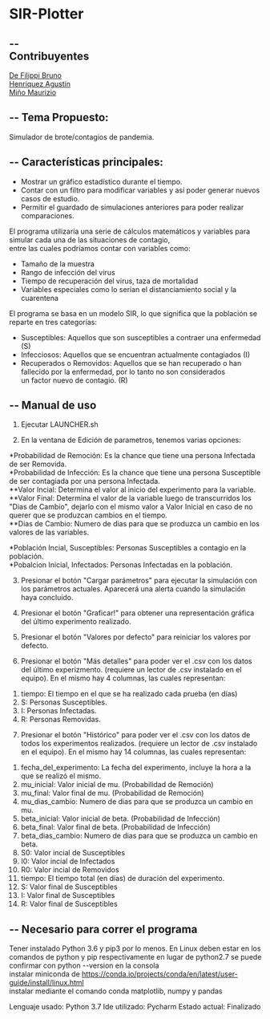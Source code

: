 # SIR-Plotter  
--  
Contribuyentes
--
[De Filippi Bruno](https://github.com/bdefilippi)  
[Henriquez Agustín](https://github.com/AgustinHenriquez)  
[Miño Maurizio](https://github.com/MaurizioMi)  
  
--
Tema Propuesto:
--
Simulador de brote/contagios de pandemia.  
  
--
Características principales:
--
+ Mostrar un gráfico estadístico durante el tiempo.  
+ Contar con un filtro para modificar variables y así poder generar nuevos casos de estudio.  
+ Permitir el guardado de simulaciones anteriores para poder realizar comparaciones.  
  
El programa utilizaría una serie de cálculos matemáticos y variables para simular cada una de las situaciones de contagio,  
entre las cuales podríamos contar con variables como:  
+ Tamaño de la muestra  
+ Rango de infección del virus  
+ Tiempo de recuperación del virus, taza de mortalidad  
+ Variables especiales como lo serían el distanciamiento social y la cuarentena  
  
El programa se basa en un modelo SIR, lo que significa que la población se reparte en tres categorías:  
+ Susceptibles: Aquellos que son susceptibles a contraer una enfermedad (S)  
+ Infecciosos: Aquellos que se encuentran actualmente contagiados (I)  
+ Recuperados o Removidos: Aquellos que se han recuperado o han fallecido por la enfermedad, por lo tanto no son considerados  
un factor nuevo de contagio. (R)  
  
--
Manual de uso
--
  
1) Ejecutar LAUNCHER.sh  
  
2) En la ventana de Edición de parametros, tenemos varias opciones:  
  
*Probabilidad de Remoción: Es la chance que tiene una persona Infectada de ser Removida.  
*Probabilidad de Infección: Es la chance que tiene una persona Susceptible de ser contagiada por una persona Infectada.  
  **Valor Incial: Determina el valor al inicio del experimento para la variable.  
  **Valor Final: Determina el valor de la variable luego de transcurridos los "Dias de Cambio", dejarlo con el mismo valor a Valor Inicial en caso de no querer que se produzcan cambios en el tiempo.  
  **Dias de Cambio: Numero de dias para que se produzca un cambio en los valores de las variables.  
  
*Población Incial, Susceptibles: Personas Susceptibles a contagio en la población.  
*Pobalcion Inicial, Infectados: Personas Infectadas en la población.  
  
3) Presionar el botón "Cargar parámetros" para ejecutar la simulación con los parámetros actuales. Aparecerá una alerta cuando la simulación haya concluído.  
  
4) Presionar el botón "Graficar!" para obtener una representación gráfica del último experimento realizado.  
  
5) Presionar el botón "Valores por defecto" para reiniciar los valores por defecto.  
  
6) Presionar el botón "Más detalles" para poder ver el .csv con los datos del último experizmento. (requiere un lector de .csv instalado en el equipo). En el mismo hay 4 columnas, las cuales representan:  
  1. tiempo: El tiempo en el que se ha realizado cada prueba (en días)  
  2. S: Personas Susceptibles.  
  3. I: Personas Infectadas.  
  4. R: Personas Removidas.  
    
7) Presionar el botón "Histórico" para poder ver el .csv con los datos de todos los experimentos realizados. (requiere un lector de .csv instalado en el equipo). En el mismo hay 14 columnas, las cuales representan:  
  1. fecha_del_experimento: La fecha del experimento, incluye la hora a la que se realizó el mismo.  
  2. mu_inicial: Valor inicial de mu. (Probabilidad de Remoción)  
  3. mu_final: Valor final de mu. (Probabilidad de Remoción)  
  4. mu_dias_cambio: Numero de dias para que se produzca un cambio en mu.  
  5. beta_inicial: Valor inicial de beta. (Probabilidad de Infección)  
  6. beta_final:	Valor final de beta. (Probabilidad de Infección)  
  7. beta_dias_cambio: Numero de dias para que se produzca un cambio en beta.  
  8. S0: Valor incial de Susceptibles  
  9. I0: Valor incial de Infectados  
  10. R0: Valor incial de Removidos  
  11. tiempo: El tiempo total (en días) de duración del experimento.    
  12. S: Valor final de Susceptibles  
  13. I: Valor final de Susceptibles  
  14. R: Valor final de Susceptibles  
    
--
Necesario para correr el programa
--
Tener instalado Python 3.6 y pip3 por lo menos. En Linux deben estar en los comandos de python y pip respectivamente en lugar de python2.7 se puede confirmar con python --version en la consola  
instalar miniconda de https://conda.io/projects/conda/en/latest/user-guide/install/linux.html  
instalar mediante el comando conda matplotlib, numpy y pandas  


Lenguaje usado: Python 3.7
Ide utilizado: Pycharm
Estado actual: Finalizado
